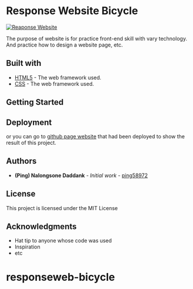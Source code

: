 # Response Website Bicycle

<a href="https://github.com/ping58972/responseweb-bicycle"><img src="https://a.imge.to/2019/07/12/qynFw.png" target="_blank" alt="Reaponse Website"></a>

The purpose of website is for practice front-end skill with vary technology. And practice how to design a website page, etc.

## Built with

- [HTML5](#) - The web framework used.
- [CSS](#) - The web framework used.

## Getting Started

## Deployment

or you can go to <a href="https://github.com/ping58972/responseweb-bicycle">github page website</a> that had been deployed to show the result of this project.

## Authors

- **(Ping) Nalongsone Daddank** - _Initial work_ - [ping58972](https://github.com/ping58972)

## License

This project is licensed under the MIT License

## Acknowledgments

- Hat tip to anyone whose code was used
- Inspiration
- etc

# responseweb-bicycle
